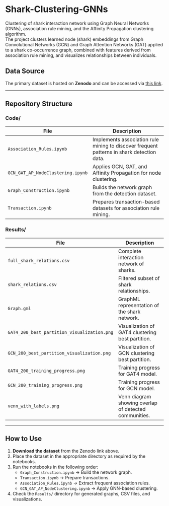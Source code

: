 # Shark-Clustering-GNNs
Clustering of shark interaction network using Graph Neural Networks (GNNs), association rule mining, and the Affinity Propagation clustering algorithm.  
The project clusters learned node (shark) embeddings from Graph Convolutional Networks (GCN) and Graph Attention Networks (GAT) applied to a shark co-occurrence graph, combined with features derived from association rule mining, and visualizes relationships between individuals.

## Data Source
The primary dataset is hosted on **Zenodo** and can be accessed via [this link](https://zenodo.org/records/15250000).

---

## Repository Structure

### **Code/**
| File | Description |
|------|-------------|
| `Association_Rules.ipynb` | Implements association rule mining to discover frequent patterns in shark detection data. |
| `GCN_GAT_AP_NodeClustering.ipynb` | Applies GCN, GAT, and Affinity Propagation for node clustering. |
| `Graph_Construction.ipynb` | Builds the network graph from the detection dataset. |
| `Transaction.ipynb` | Prepares transaction-based datasets for association rule mining. |

### **Results/**
| File | Description |
|------|-------------|
| `full_shark_relations.csv` | Complete interaction network of sharks. |
| `shark_relations.csv` | Filtered subset of shark relationships. |
| `Graph.gml` | GraphML representation of the shark network. |
| `GAT4_200_best_partition_visualization.png` | Visualization of GAT4 clustering best partition. |
| `GCN_200_best_partition_visualization.png` | Visualization of GCN clustering best partition. |
| `GAT4_200_training_progress.png` | Training progress for GAT4 model. |
| `GCN_200_training_progress.png` | Training progress for GCN model. |
| `venn_with_labels.png` | Venn diagram showing overlap of detected communities. |

---

## How to Use

1. **Download the dataset** from the Zenodo link above.  
2. Place the dataset in the appropriate directory as required by the notebooks.  
3. Run the notebooks in the following order:
   - `Graph_Construction.ipynb` → Build the network graph.  
   - `Transaction.ipynb` → Prepare transactions.  
   - `Association_Rules.ipynb` → Extract frequent association rules.  
   - `GCN_GAT_AP_NodeClustering.ipynb` → Apply GNN-based clustering.  
4. Check the `Results/` directory for generated graphs, CSV files, and visualizations.


